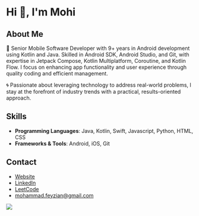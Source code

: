 <!--
**MohammadFeyzian/MohammadFeyzian** is a ✨ _special_ ✨ repository because its `README.md` (this file) appears on your GitHub profile.

Here are some ideas to get you started:

- 🔭 I’m currently working on ...
- 🌱 I’m currently learning ...
- 👯 I’m looking to collaborate on ...
- 🤔 I’m looking for help with ...
- 💬 Ask me about ...
- 📫 How to reach me: ...
- 😄 Pronouns: ...
- ⚡ Fun fact: ...
-->


# Hi 👋, I'm Mohi

## About Me
🚀 Senior Mobile Software Developer with 9+ years in Android development using Kotlin and Java. Skilled in Android SDK, Android Studio, and Git, with expertise in Jetpack Compose, Kotlin Multiplatform, Coroutine, and Kotlin Flow. I focus on enhancing app functionality and user experience through quality coding and efficient management.

🌀 Passionate about leveraging technology to address real-world problems, I stay at the forefront of industry trends with a practical, results-oriented approach.

## Skills
- **Programming Languages**: Java, Kotlin, Swift, Javascript, Python, HTML, CSS
- **Frameworks & Tools**: Android, iOS, Git

## Contact
- [Website](https://mohifeyzian.com/)
- [LinkedIn](https://www.linkedin.com/in/mohammadfeyzian/)
- [LeetCode](https://leetcode.com/u/mohammadfeyzian/)
- mohammad.feyzian@gmail.com



![](https://komarev.com/ghpvc/?username=MohammadFeyzian&base=20000&style=for-the-badge)
